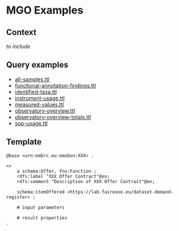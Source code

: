 # MGO Examples

## Context

*to include*

## Query examples 
- [all-samples.ttl](all-samples.ttl)
- [functional-annotation-findings.ttl](functional-annotation-findings.ttl)
- [identified-taxa.ttl](identified-taxa.ttl)
- [instrument-usage.ttl](instrument-usage.ttl)
- [measured-values.ttl](measured-values.ttl)
- [observatory-overview.ttl](observatory-overview.ttl)
- [observatory-overview-totals.ttl](observatory-overview-totals.ttl)
- [sop-usage.ttl](sop-usage.ttl)  

## Template
```turtle
@base <urn:embrc.eu:emobon:XXX> .

<>
    a schema:Offer, fno:Function ; 
    rdfs:label "XXX Offer Contract"@en;
    rdfs:comment "Description of XXX Offer Contract"@en;
    
    schema:itemOffered <https://lab.fairease.eu/dataset-demand-register> ; 

    # input parameters

    # result properties
.
```